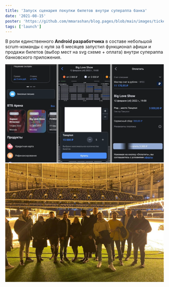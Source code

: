```yaml
---
title: 'Запуск сценария покупки билетов внутри супераппа банка'
date: '2021-08-15'
poster: 'https://github.com/mmarashan/blog.pages/blob/main/images/tickets/min.webp?raw=true'
tags: ['launch']
---
```


В роли единственного **Android разработчика** в составе небольшой scrum-команды с нуля за 6 месяцев запустил функционал афиши и продажи билетов (выбор мест на svg схеме + оплата) внутри супераппа банковского приложения.

![Flow](https://github.com/mmarashan/blog.pages/blob/main/images/tickets/1.webp?raw=true)
![Команда](https://github.com/mmarashan/blog.pages/blob/main/images/tickets/arena_team.jpg?raw=true)

